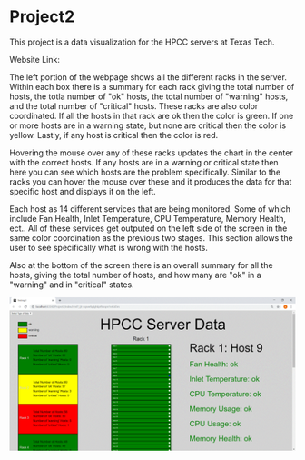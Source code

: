 # Project2

This project is a data visualization for the HPCC servers at Texas Tech.

Website Link:

The left portion of the webpage shows all the different racks in the server. Within each box there is a summary for each rack giving 
the total number of hosts, the totla number of "ok" hosts, the total number of "warning" hosts, and the total number of "critical" hosts.
These racks are also color coordinated. If all the hosts in that rack are ok then the color is green. If one or more hosts are in a
warning state, but none are critical then the color is yellow. Lastly, if any host is critical then the color is red.

Hovering the mouse over any of these racks updates the chart in the center with the correct hosts. If any hosts are in a warning or
critical state then here you can see which hosts are the problem specifically. Similar to the racks you can hover the mouse over these 
and it produces the data for that specific host and displays it on the left.

Each host as 14 different services that are being monitored. Some of which include Fan Health, Inlet Temperature, CPU Temperature, Memory
Health, ect.. All of these services get outputed on the left side of the screen in the same color coordination as the previous two stages.
This section allows the user to see specifically what is wrong with the hosts.

Also at the bottom of the screen there is an overall summary for all the hosts, giving the total number of hosts, and how many are "ok"
in a "warning" and in "critical" states.

![alt text](https://github.com/BradenLee/Project2/blob/master/p2LeeAli.gif)
